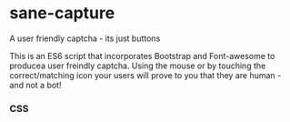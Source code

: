 # sane-capture
A user friendly captcha - its just buttons

This is an ES6 script that incorporates Bootstrap and Font-awesome to producea user freindly captcha.
Using the mouse or by touching the correct/matching icon your users will prove to you that they are human - and not a bot!

<h3>CSS</h3>
<pre>
<link rel="stylesheet" href="https://cdnjs.cloudflare.com/ajax/libs/twitter-bootstrap/4.0.0-alpha/css/bootstrap.min.css">
<link href="//cdnjs.cloudflare.com/ajax/libs/font-awesome/4.6.3/css/font-awesome.min.css" rel="stylesheet">
</pre>
